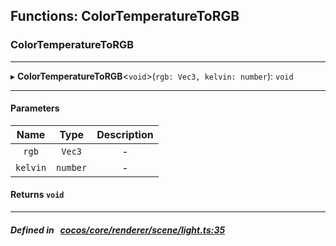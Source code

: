 ## Functions: ColorTemperatureToRGB

### ColorTemperatureToRGB


___
▸ **ColorTemperatureToRGB**<`void`\>(`rgb: Vec3, kelvin: number`): `void`
___


#### Parameters

| Name | Type | Description |
| :------: | :------: | :------: |
| `rgb` | `Vec3` | - |
| `kelvin` | `number` | - |

#### Returns `void` 
___


##### Defined in &nbsp;   [cocos/core/renderer/scene/light.ts:35](https://github.com/cocos-creator/engine/blob/c7bf6b8a9/cocos/core/renderer/scene/light.ts#L35)&nbsp;
